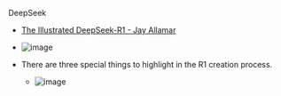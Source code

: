 DeepSeek
-  [The Illustrated DeepSeek-R1 - Jay Allamar](https://newsletter.languagemodels.co/p/the-illustrated-deepseek-r1)
-  ![image](https://github.com/user-attachments/assets/c6f363b1-79fe-436e-beec-e6d1ca9249e5)

-  There are three special things to highlight in the R1 creation process.
   -  ![image](https://github.com/user-attachments/assets/a542fe3e-e4a1-4b70-8448-b8dde9e97d23)
   
